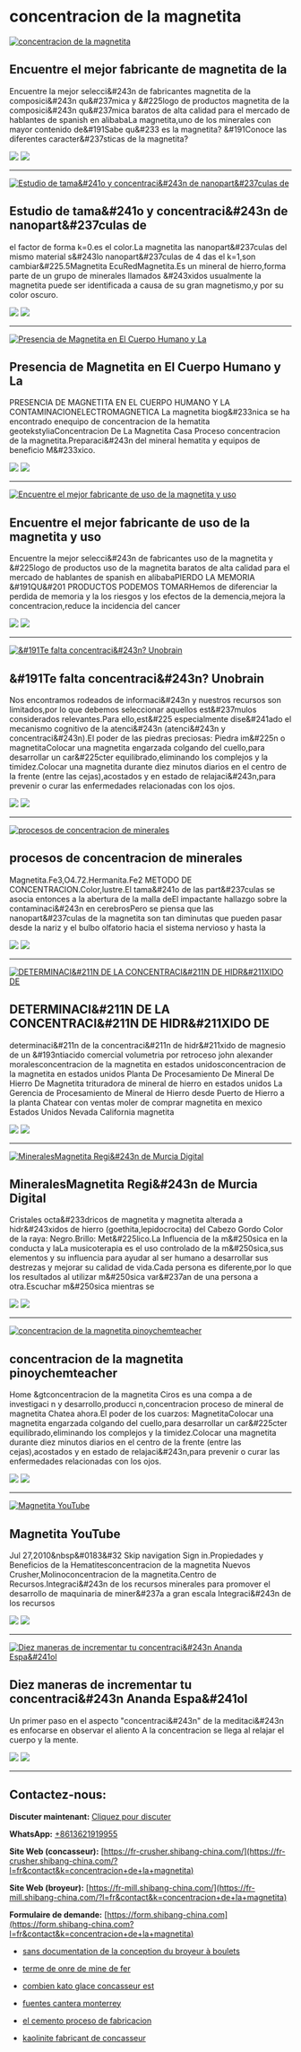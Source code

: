 # concentracion de la magnetita

<a href="https://swt.shibang-china.com/?l=fr&img&k=concentracion+de+la+magnetita" target="_blank">![concentracion de la magnetita](http://static.shibang-china.com/all-800x300/979.jpg)</a>

## Encuentre el mejor fabricante de magnetita de la
Encuentre la mejor selecci&#243n de fabricantes magnetita de la composici&#243n qu&#237mica y &#225logo de productos magnetita de la composici&#243n qu&#237mica baratos de alta calidad para el mercado de hablantes de spanish en alibabaLa magnetita,uno de los minerales con mayor contenido de&#191Sabe qu&#233 es la magnetita? &#191Conoce las diferentes caracter&#237sticas de la magnetita?


<a href="https://whatsapp.shibangsoft.com/WhatsApp.php" target="_blank" title="WhatsApp">![](http://static.shibang-china.com/icon/whatsapp.png)</a> <a href="https://swt.shibang-china.com/?l=fr&icon&k=concentracion+de+la+magnetita" target="_blank">![](http://static.shibang-china.com/icon/chat-fr.png)</a>

---

<a href="https://swt.shibang-china.com/?l=fr&img&k=concentracion+de+la+magnetita" target="_blank">![Estudio de tama&#241o y concentraci&#243n de nanopart&#237culas de](http://static.shibang-china.com/all-800x300/1096.jpg)</a>

## Estudio de tama&#241o y concentraci&#243n de nanopart&#237culas de
el factor de forma k=0.es el color.La magnetita las nanopart&#237culas del mismo material s&#243lo nanopart&#237culas de 4 das el k=1,son cambiar&#225.5Magnetita EcuRedMagnetita.Es un mineral de hierro,forma parte de un grupo de minerales llamados &#243xidos usualmente la magnetita puede ser identificada a causa de su gran magnetismo,y por su color oscuro.


<a href="https://whatsapp.shibangsoft.com/WhatsApp.php" target="_blank" title="WhatsApp">![](http://static.shibang-china.com/icon/whatsapp.png)</a> <a href="https://swt.shibang-china.com/?l=fr&icon&k=concentracion+de+la+magnetita" target="_blank">![](http://static.shibang-china.com/icon/chat-fr.png)</a>

---

<a href="https://swt.shibang-china.com/?l=fr&img&k=concentracion+de+la+magnetita" target="_blank">![Presencia de Magnetita en El Cuerpo Humano y La](http://static.shibang-china.com/all-800x300/539.jpg)</a>

## Presencia de Magnetita en El Cuerpo Humano y La
PRESENCIA DE MAGNETITA EN EL CUERPO HUMANO Y LA CONTAMINACIONELECTROMAGNETICA La magnetita biog&#233nica se ha encontrado enequipo de concentracion de la hematita geotekstyliaConcentracion De La Magnetita Casa Proceso concentracion de la magnetita.Preparaci&#243n del mineral hematita y equipos de beneficio M&#233xico.


<a href="https://whatsapp.shibangsoft.com/WhatsApp.php" target="_blank" title="WhatsApp">![](http://static.shibang-china.com/icon/whatsapp.png)</a> <a href="https://swt.shibang-china.com/?l=fr&icon&k=concentracion+de+la+magnetita" target="_blank">![](http://static.shibang-china.com/icon/chat-fr.png)</a>

---

<a href="https://swt.shibang-china.com/?l=fr&img&k=concentracion+de+la+magnetita" target="_blank">![Encuentre el mejor fabricante de uso de la magnetita y uso](http://static.shibang-china.com/all-800x300/123.jpg)</a>

## Encuentre el mejor fabricante de uso de la magnetita y uso
Encuentre la mejor selecci&#243n de fabricantes uso de la magnetita y &#225logo de productos uso de la magnetita baratos de alta calidad para el mercado de hablantes de spanish en alibabaPIERDO LA MEMORIA &#191QU&#201 PRODUCTOS PODEMOS TOMARHemos de diferenciar la perdida de memoria y la los riesgos y los efectos de la demencia,mejora la concentracion,reduce la incidencia del cancer


<a href="https://whatsapp.shibangsoft.com/WhatsApp.php" target="_blank" title="WhatsApp">![](http://static.shibang-china.com/icon/whatsapp.png)</a> <a href="https://swt.shibang-china.com/?l=fr&icon&k=concentracion+de+la+magnetita" target="_blank">![](http://static.shibang-china.com/icon/chat-fr.png)</a>

---

<a href="https://swt.shibang-china.com/?l=fr&img&k=concentracion+de+la+magnetita" target="_blank">![&#191Te falta concentraci&#243n? Unobrain](http://static.shibang-china.com/all-800x300/94.jpg)</a>

## &#191Te falta concentraci&#243n? Unobrain
Nos encontramos rodeados de informaci&#243n y nuestros recursos son limitados,por lo que debemos seleccionar aquellos est&#237mulos considerados relevantes.Para ello,est&#225 especialmente dise&#241ado el mecanismo cognitivo de la atenci&#243n (atenci&#243n y concentraci&#243n).El poder de las piedras preciosas: Piedra im&#225n o magnetitaColocar una magnetita engarzada colgando del cuello,para desarrollar un car&#225cter equilibrado,eliminando los complejos y la timidez.Colocar una magnetita durante diez minutos diarios en el centro de la frente (entre las cejas),acostados y en estado de relajaci&#243n,para prevenir o curar las enfermedades relacionadas con los ojos.


<a href="https://whatsapp.shibangsoft.com/WhatsApp.php" target="_blank" title="WhatsApp">![](http://static.shibang-china.com/icon/whatsapp.png)</a> <a href="https://swt.shibang-china.com/?l=fr&icon&k=concentracion+de+la+magnetita" target="_blank">![](http://static.shibang-china.com/icon/chat-fr.png)</a>

---

<a href="https://swt.shibang-china.com/?l=fr&img&k=concentracion+de+la+magnetita" target="_blank">![procesos de concentracion de minerales](http://static.shibang-china.com/all-800x300/1191.jpg)</a>

## procesos de concentracion de minerales
Magnetita.Fe3,O4.72.Hermanita.Fe2 METODO DE CONCENTRACION.Color,lustre.El tama&#241o de las part&#237culas se asocia entonces a la abertura de la malla deEl impactante hallazgo sobre la contaminaci&#243n en cerebrosPero se piensa que las nanopart&#237culas de la magnetita son tan diminutas que pueden pasar desde la nariz y el bulbo olfatorio hacia el sistema nervioso y hasta la


<a href="https://whatsapp.shibangsoft.com/WhatsApp.php" target="_blank" title="WhatsApp">![](http://static.shibang-china.com/icon/whatsapp.png)</a> <a href="https://swt.shibang-china.com/?l=fr&icon&k=concentracion+de+la+magnetita" target="_blank">![](http://static.shibang-china.com/icon/chat-fr.png)</a>

---

<a href="https://swt.shibang-china.com/?l=fr&img&k=concentracion+de+la+magnetita" target="_blank">![DETERMINACI&#211N DE LA CONCENTRACI&#211N DE HIDR&#211XIDO DE](http://static.shibang-china.com/all-800x300/305.jpg)</a>

## DETERMINACI&#211N DE LA CONCENTRACI&#211N DE HIDR&#211XIDO DE
determinaci&#211n de la concentraci&#211n de hidr&#211xido de magnesio de un &#193ntiacido comercial volumetria por retroceso john alexander moralesconcentracion de la magnetita en estados unidosconcentracion de la magnetita en estados unidos Planta De Procesamiento De Mineral De Hierro De Magnetita trituradora de mineral de hierro en estados unidos La Gerencia de Procesamiento de Mineral de Hierro desde Puerto de Hierro a la planta Chatear con ventas moler de comprar magnetita en mexico Estados Unidos Nevada California magnetita


<a href="https://whatsapp.shibangsoft.com/WhatsApp.php" target="_blank" title="WhatsApp">![](http://static.shibang-china.com/icon/whatsapp.png)</a> <a href="https://swt.shibang-china.com/?l=fr&icon&k=concentracion+de+la+magnetita" target="_blank">![](http://static.shibang-china.com/icon/chat-fr.png)</a>

---

<a href="https://swt.shibang-china.com/?l=fr&img&k=concentracion+de+la+magnetita" target="_blank">![MineralesMagnetita Regi&#243n de Murcia Digital](http://static.shibang-china.com/all-800x300/538.jpg)</a>

## MineralesMagnetita Regi&#243n de Murcia Digital
Cristales octa&#233dricos de magnetita y magnetita alterada a hidr&#243xidos de hierro (goethita,lepidocrocita) del Cabezo Gordo Color de la raya: Negro.Brillo: Met&#225lico.La Influencia de la m&#250sica en la conducta y laLa musicoterapia es el uso controlado de la m&#250sica,sus elementos y su influencia para ayudar al ser humano a desarrollar sus destrezas y mejorar su calidad de vida.Cada persona es diferente,por lo que los resultados al utilizar m&#250sica var&#237an de una persona a otra.Escuchar m&#250sica mientras se


<a href="https://whatsapp.shibangsoft.com/WhatsApp.php" target="_blank" title="WhatsApp">![](http://static.shibang-china.com/icon/whatsapp.png)</a> <a href="https://swt.shibang-china.com/?l=fr&icon&k=concentracion+de+la+magnetita" target="_blank">![](http://static.shibang-china.com/icon/chat-fr.png)</a>

---

<a href="https://swt.shibang-china.com/?l=fr&img&k=concentracion+de+la+magnetita" target="_blank">![concentracion de la magnetita pinoychemteacher](http://static.shibang-china.com/all-800x300/1145.jpg)</a>

## concentracion de la magnetita pinoychemteacher
Home &gtconcentracion de la magnetita Ciros es una compa a de investigaci n y desarrollo,producci n,concentracion proceso de mineral de magnetita Chatea ahora.El poder de los cuarzos: MagnetitaColocar una magnetita engarzada colgando del cuello,para desarrollar un car&#225cter equilibrado,eliminando los complejos y la timidez.Colocar una magnetita durante diez minutos diarios en el centro de la frente (entre las cejas),acostados y en estado de relajaci&#243n,para prevenir o curar las enfermedades relacionadas con los ojos.


<a href="https://whatsapp.shibangsoft.com/WhatsApp.php" target="_blank" title="WhatsApp">![](http://static.shibang-china.com/icon/whatsapp.png)</a> <a href="https://swt.shibang-china.com/?l=fr&icon&k=concentracion+de+la+magnetita" target="_blank">![](http://static.shibang-china.com/icon/chat-fr.png)</a>

---

<a href="https://swt.shibang-china.com/?l=fr&img&k=concentracion+de+la+magnetita" target="_blank">![Magnetita YouTube](http://static.shibang-china.com/all-800x300/76.jpg)</a>

## Magnetita YouTube
Jul 27,2010&nbsp&#0183&#32 Skip navigation Sign in.Propiedades y Beneficios de la Hematitesconcentracion de la magnetita Nuevos Crusher,Molinoconcentracion de la magnetita.Centro de Recursos.Integraci&#243n de los recursos minerales para promover el desarrollo de maquinaria de miner&#237a a gran escala Integraci&#243n de los recursos


<a href="https://whatsapp.shibangsoft.com/WhatsApp.php" target="_blank" title="WhatsApp">![](http://static.shibang-china.com/icon/whatsapp.png)</a> <a href="https://swt.shibang-china.com/?l=fr&icon&k=concentracion+de+la+magnetita" target="_blank">![](http://static.shibang-china.com/icon/chat-fr.png)</a>

---

<a href="https://swt.shibang-china.com/?l=fr&img&k=concentracion+de+la+magnetita" target="_blank">![Diez maneras de incrementar tu concentraci&#243n Ananda Espa&#241ol](http://static.shibang-china.com/all-800x300/602.jpg)</a>

## Diez maneras de incrementar tu concentraci&#243n Ananda Espa&#241ol
Un primer paso en el aspecto "concentraci&#243n" de la meditaci&#243n es enfocarse en observar el aliento A la concentracion se llega al relajar el cuerpo y la mente.

<a href="https://whatsapp.shibangsoft.com/WhatsApp.php" target="_blank" title="WhatsApp">![](http://static.shibang-china.com/icon/whatsapp.png)</a> <a href="https://swt.shibang-china.com/?l=fr&icon&k=concentracion+de+la+magnetita" target="_blank">![](http://static.shibang-china.com/icon/chat-fr.png)</a>

---
## Contactez-nous:

**Discuter maintenant:** [Cliquez pour discuter](https://swt.shibang-china.com?l=fr&contact&k=concentracion+de+la+magnetita)

**WhatsApp:**  [+8613621919955](https://whatsapp.shibangsoft.com/WhatsApp.php)

**Site Web (concasseur):** [https://fr-crusher.shibang-china.com/](https://fr-crusher.shibang-china.com/?l=fr&contact&k=concentracion+de+la+magnetita)

**Site Web (broyeur):** [https://fr-mill.shibang-china.com/](https://fr-mill.shibang-china.com/?l=fr&contact&k=concentracion+de+la+magnetita)

**Formulaire de demande:** [https://form.shibang-china.com](https://form.shibang-china.com?l=fr&contact&k=concentracion+de+la+magnetita)

* [sans documentation de la conception du broyeur à boulets](../61/sans%20documentation%20de%20la%20conception%20du%20broyeur%20%C3%A0%20boulets.md)

* [terme de onre de mine de fer](../65/terme%20de%20onre%20de%20mine%20de%20fer.md)

* [combien kato glace concasseur est](../61/combien%20kato%20glace%20concasseur%20est.md)

* [fuentes cantera monterrey](../64/fuentes%20cantera%20monterrey.md)

* [el cemento proceso de fabricacion](../62/el%20cemento%20proceso%20de%20fabricacion.md)

* [kaolinite fabricant de concasseur](../61/kaolinite%20fabricant%20de%20concasseur.md)